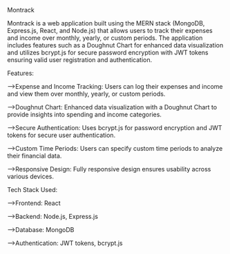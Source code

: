 Montrack

Montrack is a web application built using the MERN stack (MongoDB, Express.js, React, and Node.js) that allows users to track their expenses and income over monthly, yearly, or custom periods. The application includes features such as a Doughnut Chart for enhanced data visualization and utilizes bcrypt.js for secure password encryption with JWT tokens ensuring valid user registration and authentication.

Features:

-->Expense and Income Tracking: Users can log their expenses and income and view them over monthly, yearly, or custom periods.

-->Doughnut Chart: Enhanced data visualization with a Doughnut Chart to provide insights into spending and income categories.

-->Secure Authentication: Uses bcrypt.js for password encryption and JWT tokens for secure user authentication.

-->Custom Time Periods: Users can specify custom time periods to analyze their financial data.

-->Responsive Design: Fully responsive design ensures usability across various devices.





Tech Stack Used:

-->Frontend: React

-->Backend: Node.js, Express.js

-->Database: MongoDB

-->Authentication: JWT tokens, bcrypt.js
